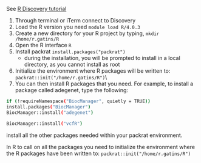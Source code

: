 See [R Discovery tutorial](https://rc-docs.northeastern.edu/en/latest/software/r.html)

1. Through terminal or iTerm connect to Discovery
2. Load the R version you need `module load R/4.0.3`
3. Create a new directory for your R project by typing, `mkdir /home/r.gatins/R`
4. Open the R interface `R`
5. Install packrat `install.packages("packrat")`
    - during the installation, you will be prompted to install in a local directory, as you cannot install as root 
7. Initialize the environment where R packages will be written to:
    `packrat::init("/home/r.gatins/R")`\
7. You can then install R packages that you need. For example, to install a package called adegenet, type the following:
```bash
if (!requireNamespace("BiocManager", quietly = TRUE))
install.packages("BiocManager")
BiocManager::install("adegenet")
```

```bash
BiocManager::install("vcfR")
```
install all the other packages needed within your packrat environment.

In R to call on all the packages you need to initialize the environment where the R packages have been written to:
  `packrat::init("/home/r.gatins/R")`


